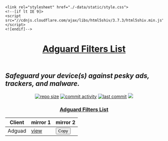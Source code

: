 <html lang="en-US">
  <head>
    <meta charset="UTF-8">
    <meta http-equiv="X-UA-Compatible" content="IE=edge">
    <meta name="viewport" content="width=device-width, initial-scale=1">
    <title>Adguard Custom Filters List — World's most advanced general-purpose DNS filter-/blocklists!</title>

    <link rel="stylesheet" href="./-data/static/style.css">
    <!--[if lt IE 9]>
    <script src="//cdnjs.cloudflare.com/ajax/libs/html5shiv/3.7.3/html5shiv.min.js"></script>
    <![endif]-->
  </head>
  <body>
    <div class="wrapper">
      <header>
        <h1><a href="https://github.com/vuongvan/adguard/">Adguard Filters List</a></h1>
      </header>
      <section>
<h1 id="start"><strong><em>Safeguard your device(s) against pesky ads, trackers, and malware.</em></strong><br></h1>
<p align="center">
    <a href="https://github.com/vuongvan/adguard"><img src="https://img.shields.io/github/repo-size/vuongvan/adguard?logo=adblock&style=plastic" alt="repo size"></a>
    <a href="https://github.com/vuongvan/adguard/commits/master"><img src="https://img.shields.io/github/commit-activity/w/vuongvan/adguard?logo=adblock&style=plastic" alt="commit activity"></a>
    <a href="https://github.com/vuongvan/adguard/commits/master"><img src="https://badgen.net/github/last-commit/vuongvan/adguard?label=Updated&cache=0&color=purple&icon=github" alt="last commit"></a>
    <a href="https://github.com/vuongvan/adguard"><img src="https://hits.seeyoufarm.com/api/count/incr/badge.svg?url=https%3A%2F%2Fgithub.com%2Fvuongvan%2Fadguard_fGHyh&count_bg=%234572CD&title_bg=%23555555&icon=&icon_color=%23E7E7E7&title=views%3A+%28today%2FTotal%29&edge_flat=false"/></a>
</p>


<p><h3 align="center"><id="mini"><strong><ins>Adguard Filters List</ins></strong></h3></p>
<p><table align="center"></p>
<p><thead></p>
<p><tr></p>
<p><th>Client</th></p>
<p><th>mirror 1</th></p>
<p><th>mirror 2</th></p>
</tr>
</thead></p>
<p><tbody></p>
<p><tr></p>
<p><td>Adguad</td></p>
<p><td><a href="https://vuongvan.github.io/adguard/filters.txt">view</a></td></p>
<p><td><button onclick="copyText()">Copy</button></td></p>
<script>
		function copyText() {
	
			/* Copy text into clipboard */
			navigator.clipboard.writeText
				("https://vuongvan.github.io/adguard/filters.txt");
		}
	</script>
</tr></p>
<p><tr></p>
      </section>
      <footer>
        <p style="text-align:center;"> Maintained with ❤ by <a href="https://github.com/vuongvan">vuongvan</a></p>
      </footer>
    </div>
    <script src="./-data/static/scale.fix.js"></script>
    
  </body>
</html>
